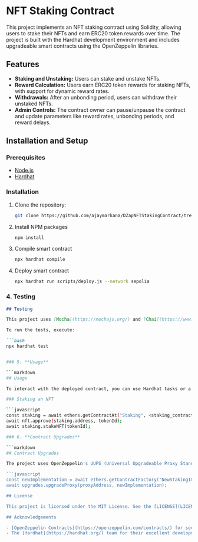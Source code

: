 # NFT Staking Contract

This project implements an NFT staking contract using Solidity, allowing users to stake their NFTs and earn ERC20 token rewards over time. The project is built with the Hardhat development environment and includes upgradeable smart contracts using the OpenZeppelin libraries.

## Features

- **Staking and Unstaking:** Users can stake and unstake NFTs.
- **Reward Calculation:** Users earn ERC20 token rewards for staking NFTs, with support for dynamic reward rates.
- **Withdrawals:** After an unbonding period, users can withdraw their unstaked NFTs.
- **Admin Controls:** The contract owner can pause/unpause the contract and update parameters like reward rates, unbonding periods, and reward delays.

## Installation and Setup

### Prerequisites

- [Node.js](https://nodejs.org/)
- [Hardhat](https://hardhat.org/)

### Installation

1. Clone the repository:

   ```bash
   git clone https://github.com/ajaymarkana/DZapNFTStakingContract/tree/dev

2. Install NPM packages

    ```bash
    npm install

3. Compile smart contract

    ```bash
    npx hardhat compile

4. Deploy smart contract

    ```bash
    npx hardhat run scripts/deploy.js --network sepolia


### 4. **Testing**

```markdown
## Testing

This project uses [Mocha](https://mochajs.org/) and [Chai](https://www.chaijs.com/) for testing.

To run the tests, execute:

```bash
npx hardhat test


### 5. **Usage**

```markdown
## Usage

To interact with the deployed contract, you can use Hardhat tasks or a frontend interface that connects to the contract. Below are examples of common interactions:

### Staking an NFT

```javascript
const staking = await ethers.getContractAt("Staking", <staking_contract_address>);
await nft.approve(staking.address, tokenId);
await staking.stakeNFT(tokenId);

### 6. **Contract Upgrades**

```markdown
## Contract Upgrades

The project uses OpenZeppelin's UUPS (Universal Upgradeable Proxy Standard) pattern for contract upgrades. To upgrade the contract, deploy a new implementation and execute the upgrade function from the admin account:

```javascript
const newImplementation = await ethers.getContractFactory("NewStakingImplementation");
await upgrades.upgradeProxy(proxyAddress, newImplementation);

## License

This project is licensed under the MIT License. See the [LICENSE](LICENSE) file for more details.

## Acknowledgements

- [OpenZeppelin Contracts](https://openzeppelin.com/contracts/) for secure and efficient smart contract implementations.
- The [Hardhat](https://hardhat.org/) team for their excellent development environment.
